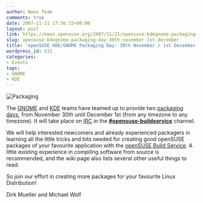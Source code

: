 ```yaml
---
author: News Team
comments: true
date: 2007-11-21 17:56:15+00:00
layout: post
link: https://news.opensuse.org/2007/11/21/opensuse-kdegnome-packaging-day-30th-november-1st-december/
slug: opensuse-kdegnome-packaging-day-30th-november-1st-december
title: 'openSUSE KDE/GNOME Packaging Day: 30th November / 1st December'
wordpress_id: 531
categories:
- Events
tags:
- GNOME
- KDE
---
```


![Packaging](//news.opensuse.org/wp-content/uploads/2007/11/rpm.png)

The [GNOME](//opensuse.org/GNOME/Team) and [KDE](//opensuse.org/KDE/Team) teams have teamed up to provide two [packaging days](//en.opensuse.org/Packaging/Packaging_Day), from November 30th until December 1st (from any timezone to any timezone). It will take place on [IRC](//opensuse.org/IRC) in the [**#opensuse-buildservice**](irc://irc.freenode.net/opensuse-buildservice) channel.

We will help interested newcomers and already experienced packagers in learning all the little tricks and bits needed for creating good openSUSE packages of your favourite application with the [openSUSE Build Service](//opensuse.org/Build_Service). A little existing experience in compiling software from source is recommended, and the wiki page also lists several other useful things to read.

So join our effort in creating more packages for your favourite Linux Distribution!

Dirk Mueller and Michael Wolf
